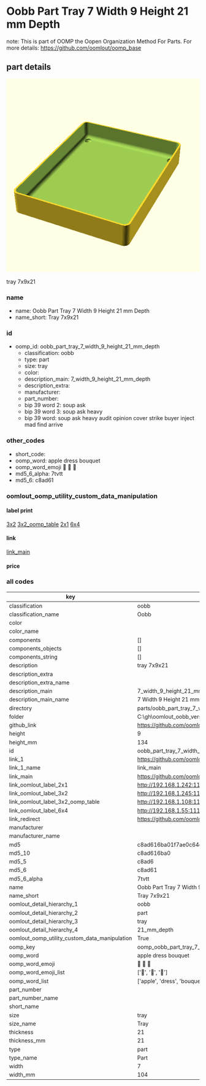 # Oobb Part Tray 7 Width 9 Height 21 mm Depth  

note: This is part of OOMP the Oopen Organization Method For Parts. For more details: https://github.com/oomlout/oomp_base

##  part details
  

[![](3dpr.png)](3dpr.png)

tray 7x9x21



### name
* name: Oobb Part Tray 7 Width 9 Height 21 mm Depth
* name_short: Tray 7x9x21 
### id
* oomp_id: oobb_part_tray_7_width_9_height_21_mm_depth
  * classification: oobb
  * type: part
  * size: tray
  * color: 
  * description_main: 7_width_9_height_21_mm_depth
  * description_extra: 
  * manufacturer: 
  * part_number: 
  * bip 39 word 2: soup ask
  * bip 39 word 3: soup ask heavy
  * bip 39 word: soup ask heavy audit opinion cover strike buyer inject mad find arrive

### other_codes
* short_code: 
* oomp_word: apple dress bouquet
* oomp_word_emoji :apple: :dress: :bouquet:
* md5_6_alpha: 7tvtt
* md5_6: c8ad61






### oomlout_oomp_utility_custom_data_manipulation
#### label print
[3x2](http://192.168.1.245:1112/?label=oomp%207tvtt)
[3x2_oomp_table](http://192.168.1.108:1112/?label=oomp%207tvtt)
[2x1](http://192.168.1.242:1112/?label=oomp%207tvtt)
[6x4](http://192.168.1.55:1112/?label=oomp%207tvtt)    

#### link

[link_main](https://github.com/oomlout/oomlout_oobb_version_4_generated_parts/tree/main/navigation_oomp/oobb/part/tray/7_width_9_height_21_mm_depth/part)                              

#### price







### all codes 
| key | value |  
| --- | --- |  
| classification | oobb |  
| classification_name | Oobb |  
| color |  |  
| color_name |  |  
| components | [] |  
| components_objects | [] |  
| components_string | [] |  
| description | tray 7x9x21 |  
| description_extra |  |  
| description_extra_name |  |  
| description_main | 7_width_9_height_21_mm_depth |  
| description_main_name | 7 Width 9 Height 21 mm Depth |  
| directory | parts/oobb_part_tray_7_width_9_height_21_mm_depth |  
| folder | C:\gh\oomlout_oobb_version_4_generated_parts\parts\oobb_part_tray_7_width_9_height_21_mm_depth |  
| github_link | https://github.com/oomlout/oomlout_oomp_part_src/tree/main/parts/oobb_part_tray_7_width_9_height_21_mm_depth |  
| height | 9 |  
| height_mm | 134 |  
| id | oobb_part_tray_7_width_9_height_21_mm_depth |  
| link_1 | https://github.com/oomlout/oomlout_oobb_version_4_generated_parts/tree/main/navigation_oomp/oobb/part/tray/7_width_9_height_21_mm_depth/part |  
| link_1_name | link_main |  
| link_main | https://github.com/oomlout/oomlout_oobb_version_4_generated_parts/tree/main/navigation_oomp/oobb/part/tray/7_width_9_height_21_mm_depth/part |  
| link_oomlout_label_2x1 | http://192.168.1.242:1112/?label=oomp%207tvtt |  
| link_oomlout_label_3x2 | http://192.168.1.245:1112/?label=oomp%207tvtt |  
| link_oomlout_label_3x2_oomp_table | http://192.168.1.108:1112/?label=oomp%207tvtt |  
| link_oomlout_label_6x4 | http://192.168.1.55:1112/?label=oomp%207tvtt |  
| link_redirect | https://github.com/oomlout/oomlout_oobb_version_4_generated_parts/tree/main/parts/oobb_tray_07_09_21 |  
| manufacturer |  |  
| manufacturer_name |  |  
| md5 | c8ad616ba01f7ae0c64db0f0d4c3567f |  
| md5_10 | c8ad616ba0 |  
| md5_5 | c8ad6 |  
| md5_6 | c8ad61 |  
| md5_6_alpha | 7tvtt |  
| name | Oobb Part Tray 7 Width 9 Height 21 mm Depth |  
| name_short | Tray 7x9x21  |  
| oomlout_detail_hierarchy_1 | oobb |  
| oomlout_detail_hierarchy_2 | part |  
| oomlout_detail_hierarchy_3 | tray |  
| oomlout_detail_hierarchy_4 | 21_mm_depth |  
| oomlout_oomp_utility_custom_data_manipulation | True |  
| oomp_key | oomp_oobb_part_tray_7_width_9_height_21_mm_depth |  
| oomp_word | apple dress bouquet |  
| oomp_word_emoji | :apple: :dress: :bouquet: |  
| oomp_word_emoji_list | [':apple:', ':dress:', ':bouquet:'] |  
| oomp_word_list | ['apple', 'dress', 'bouquet'] |  
| part_number |  |  
| part_number_name |  |  
| short_name |  |  
| size | tray |  
| size_name | Tray |  
| thickness | 21 |  
| thickness_mm | 21 |  
| type | part |  
| type_name | Part |  
| width | 7 |  
| width_mm | 104 |  
